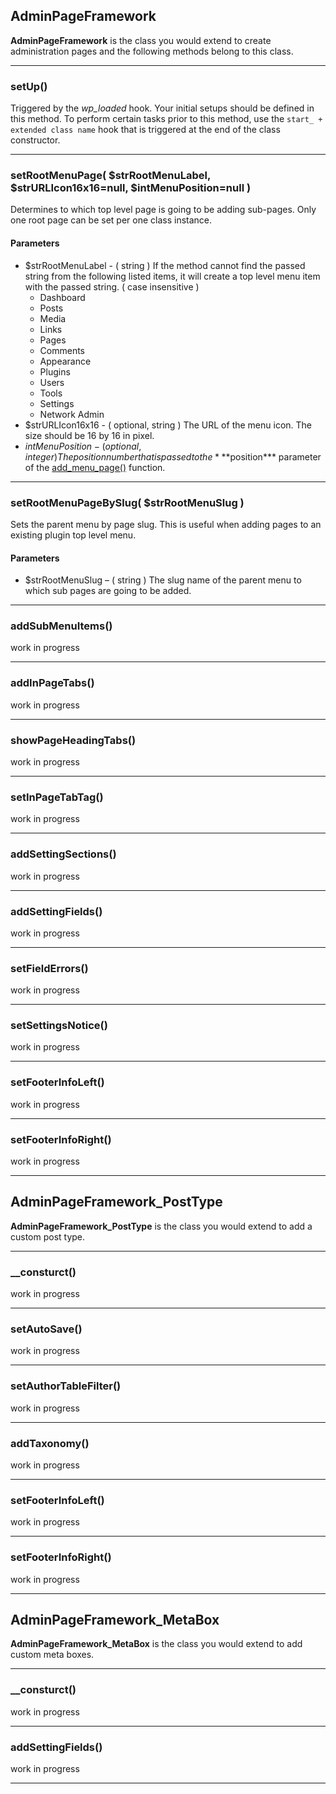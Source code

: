 ## AdminPageFramework ##
**AdminPageFramework** is the class you would extend to create administration pages and the following methods belong to this class. 
***

### setUp() ###
Triggered by the *wp_loaded* hook. Your initial setups should be defined in this method. To perform certain tasks prior to this method, use the `start_ + extended class name` hook that is triggered at the end of the class constructor.
***

### setRootMenuPage( $strRootMenuLabel, $strURLIcon16x16=null, $intMenuPosition=null ) ###
Determines to which top level page is going to be adding sub-pages. Only one root page can be set per one class instance.

#### Parameters ####
* $strRootMenuLabel - ( string ) If the method cannot find the passed string from the following listed items, it will create a top level menu item with the passed string. ( case insensitive )
	* Dashboard
	* Posts
	* Media
	* Links
	* Pages      
	* Comments       
	* Appearance   
	* Plugins       
	* Users           
	* Tools           
	* Settings       
	* Network Admin
* $strURLIcon16x16 - ( optional, string ) The URL of the menu icon. The size should be 16 by 16 in pixel.
* $intMenuPosition - ( optional, integer ) The position number that is passed to the ***$position*** parameter of the [add_menu_page()](http://codex.wordpress.org/Function_Reference/add_menu_page) function.
***

### setRootMenuPageBySlug( $strRootMenuSlug ) ###
Sets the parent menu by page slug. This is useful when adding pages to an existing plugin top level menu.

#### Parameters ####
* $strRootMenuSlug – ( string ) The slug name of the parent menu to which sub pages are going to be added.
***


### addSubMenuItems() ###
work in progress
***

### addInPageTabs() ###
work in progress
***

### showPageHeadingTabs() ###
work in progress
***

### setInPageTabTag() ###
work in progress
***

### addSettingSections() ###
work in progress
***

### addSettingFields() ###
work in progress
***

### setFieldErrors() ###
work in progress
***

### setSettingsNotice() ###
work in progress
***

### setFooterInfoLeft() ###
work in progress
***

### setFooterInfoRight() ###
work in progress
***

## AdminPageFramework_PostType ##
**AdminPageFramework_PostType** is the class you would extend to add a custom post type. 
***

### __consturct() ###
work in progress
***

### setAutoSave() ###
work in progress
***

### setAuthorTableFilter() ###
work in progress
***

### addTaxonomy() ###
work in progress
***

### setFooterInfoLeft() ###
work in progress
***

### setFooterInfoRight() ###
work in progress
***

## AdminPageFramework_MetaBox ##
**AdminPageFramework_MetaBox** is the class you would extend to add custom meta boxes. 
***

### __consturct() ###
work in progress
***

### addSettingFields() ###
work in progress
***
